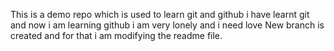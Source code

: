 This is a demo repo 
which is used to learn git and github
i have learnt git and now i am learning github
i am very lonely and i need love 
New branch is created and for that i am modifying the readme file.
